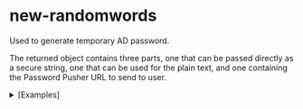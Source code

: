 # new-randomwords

Used to generate temporary AD password.

The returned object contains three parts, one that can be passed directly as a secure string, one that can be used for the plain text, and one containing the Password Pusher URL to send to user.

<details><summary>[Examples]</summary>

[Example]

```
new-passphrase

             AccountPassword PlainPassword        Url
             --------------- -------------        ---
System.Security.SecureString Art-220-uphill-xbox. https://pwpush.com/p/oz6kosu_wjymiykj
```

[Example]

```
$passwords = @(1..5).foreach({ new-passphrase })

             AccountPassword PlainPassword            Url
             --------------- -------------            ---
System.Security.SecureString Owl dagger nanny 908?    https://pwpush.com/p/0-lnayw6lqpshg
System.Security.SecureString Chimp_214_from_chomp!    https://pwpush.com/p/qztnnxefyvdtr5qikg
System.Security.SecureString Think clutch 10 elf!     https://pwpush.com/p/ra-4vea99g__
System.Security.SecureString Thrash delay nape 318.   https://pwpush.com/p/vajb8seh98g
System.Security.SecureString Bovine-quirk-deduct-382. https://pwpush.com/p/fbu6grhq8bfge0issg

$passwords[0]

             AccountPassword PlainPassword         Url
             --------------- -------------         ---
System.Security.SecureString Owl dagger nanny 908? https://pwpush.com/p/0-lnayw6lqpshg
```

</details>
